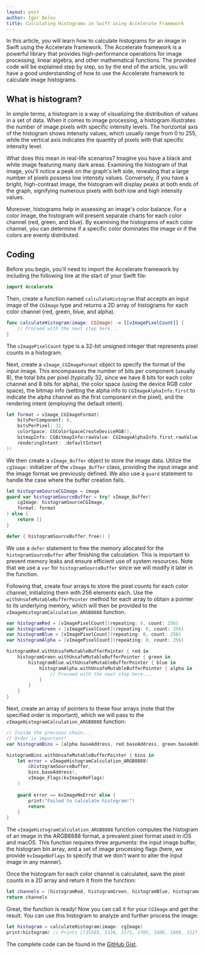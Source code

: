 ```yaml
---
layout: post
author: Igor Belov
title: Calculating Histograms in Swift using Accelerate Framework
---
```


In this article, you will learn how to calculate histograms for an image in Swift using the Accelerate framework. The Accelerate framework is a powerful library that provides high-performance operations for image processing, linear algebra, and other mathematical functions. The provided code will be explained step by step, so by the end of the article, you will have a good understanding of how to use the Accelerate framework to calculate image histograms.

<!-- more -->

## What is histogram?

In simple terms, a histogram is a way of visualizing the distribution of values in a set of data. When it comes to image processing, a histogram illustrates the number of image pixels with specific intensity levels. The horizontal axis of the histogram shows intensity values, which usually range from 0 to 255, while the vertical axis indicates the quantity of pixels with that specific intensity level.

What does this mean in real-life scenarios? Imagine you have a black and white image featuring many dark areas. Examining the histogram of that image, you'll notice a peak on the graph's left side, revealing that a large number of pixels possess low intensity values. Conversely, if you have a bright, high-contrast image, the histogram will display peaks at both ends of the graph, signifying numerous pixels with both low and high intensity values.

Moreover, histograms help in assessing an image's color balance. For a color image, the histogram will present separate charts for each color channel (red, green, and blue). By examining the histograms of each color channel, you can determine if a specific color dominates the image or if the colors are evenly distributed.

## Coding

Before you begin, you'll need to import the Accelerate framework by including the following line at the start of your Swift file:

```swift
import Accelerate
```

Then, create a function named `calculateHistogram` that accepts an input image of the `CGImage` type and returns a 2D array of histograms for each color channel (red, green, blue, and alpha).

```swift
func calculateHistogram(image: CGImage) -> [[vImagePixelCount]] {
    // Proceed with the next step here...
}
```

The `vImagePixelCount` type is a 32-bit unsigned integer that represents pixel counts in a histogram.

Next, create a `vImage_CGImageFormat` object to specify the format of the input image. This encompasses the number of bits per component (usually 8), the total bits per pixel (typically 32, since we have 8 bits for each color channel and 8 bits for alpha), the color space (using the device RGB color space), the bitmap info (setting the alpha info to `CGImageAlphaInfo.first` to indicate the alpha channel as the first component in the pixel), and the rendering intent (employing the default intent).

```swift
let format = vImage_CGImageFormat(
    bitsPerComponent: 8,
    bitsPerPixel: 32,
    colorSpace: CGColorSpaceCreateDeviceRGB(),
    bitmapInfo: CGBitmapInfo(rawValue: CGImageAlphaInfo.first.rawValue),
    renderingIntent: .defaultIntent
)!
```

We then create a `vImage_Buffer` object to store the image data. Utilize the `cgImage:` initializer of the `vImage_Buffer` class, providing the input image and the image format we previously defined. We also use a `guard` statement to handle the case where the buffer creation fails.

```swift
let histogramSourceCGImage = image
guard var histogramSourceBuffer = try? vImage_Buffer(
    cgImage: histogramSourceCGImage,
    format: format
) else {
    return []
}

defer { histogramSourceBuffer.free() }
```

We use a `defer` statement to free the memory allocated for the `histogramSourceBuffer` after finishing the calculation. This is important to prevent memory leaks and ensure efficient use of system resources.
Note that we use a `var` for `histogramSourceBuffer` since we will modify it later in the function.

Following that, create four arrays to store the pixel counts for each color channel, initializing them with 256 elements each. Use the `withUnsafeMutableBufferPointer` method for each array to obtain a pointer to its underlying memory, which will then be provided to the `vImageHistogramCalculation_ARGB8888` function.

```swift
var histogramRed = [vImagePixelCount](repeating: 0, count: 256)
var histogramGreen = [vImagePixelCount](repeating: 0, count: 256)
var histogramBlue = [vImagePixelCount](repeating: 0, count: 256)
var histogramAlpha = [vImagePixelCount](repeating: 0, count: 256)

histogramRed.withUnsafeMutableBufferPointer { red in
    histogramGreen.withUnsafeMutableBufferPointer { green in
        histogramBlue.withUnsafeMutableBufferPointer { blue in
            histogramAlpha.withUnsafeMutableBufferPointer { alpha in
                // Proceed with the next step here...
            }
        }
    }
}
```

Next, create an array of pointers to these four arrays (note that the specified order is important), which we will pass to the `vImageHistogramCalculation_ARGB8888` function:

```swift
// Inside the previous chain...
// Order is important!
var histogramBins = [alpha.baseAddress, red.baseAddress, green.baseAddress, blue.baseAddress]

histogramBins.withUnsafeMutableBufferPointer { bins in
    let error = vImageHistogramCalculation_ARGB8888(
        &histogramSourceBuffer,
        bins.baseAddress!,
        vImage_Flags(kvImageNoFlags)
    )
    
    guard error == kvImageNoError else {
        print("Failed to calculate histogram!")
        return
    }
}
```

The `vImageHistogramCalculation_ARGB8888` function computes the histogram of an image in the ARGB8888 format, a prevalent pixel format used in iOS and macOS. This function requires three arguments: the input image buffer, the histogram bin array, and a set of image processing flags (here, we provide `kvImageNoFlags` to specify that we don't want to alter the input image in any manner).

Once the histogram for each color channel is calculated, save the pixel counts in a 2D array and return it from the function:

```swift
let channels = [histogramRed, histogramGreen, histogramBlue, histogramAlpha]
return channels
```

Great, the function is ready! Now you can call it for your `CGImage` and get the result. You can use this histogram to analyze and further process the image:

```swift
let histogram = calculateHistogram(image: cgImage)
print(histogram) // Prints [[35583, 5338, 3171, 1705, 1806, 1880, 1527, 906, 975, ...], [...], [...], [...]]
```

The complete code can be found in the [GitHub Gist](https://gist.github.com/igooor-bb/1a4c62670730e533f83be2dae85c78ee).
